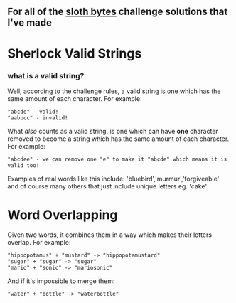 ## For all of the [sloth bytes](https://slothbytes.beehiiv.com/subscribe?ref=vPltYPtWYd) challenge solutions that I've made ## 

# Sherlock Valid Strings #
### what is a valid string? ###
Well, according to the challenge rules, a valid string is one which has the same amount of each character.
For example:
```
"abcde" - valid!
"aabbcc" - invalid!
```
What _also_ counts as a valid string, is one which can have **one** character removed to become a string which has the same amount of each character.
For example:
```
"abcdee" - we can remove one "e" to make it "abcde" which means it is valid too!
```
Examples of real words like this include: 'bluebird','murmur','forgiveable' and of course many others that just include unique letters eg. 'cake' 


# Word Overlapping #
Given two words, it combines them in a way which makes their letters overlap. For example:
```
"hippopotamus" + "mustard" -> "hippopotamustard"
"sugar" + "sugar" -> "sugar"
"mario" + "sonic" -> "mariosonic"
```
And if it's impossible to merge them:
```
"water" + "bottle" -> "waterbottle"
```



